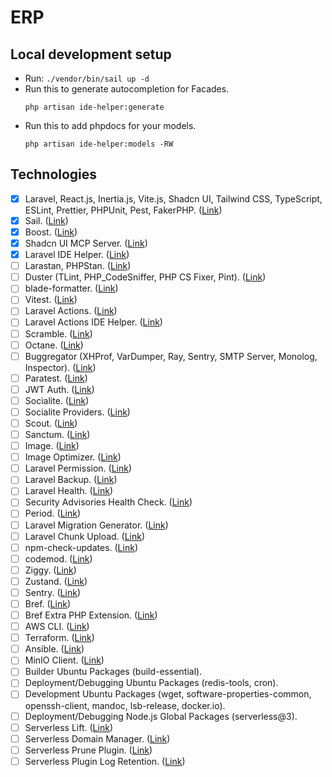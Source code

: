 # ERP
## Local development setup
- Run: `./vendor/bin/sail up -d`
- Run this to generate autocompletion for Facades.
    ```
    php artisan ide-helper:generate
    ```
- Run this to add phpdocs for your models.
    ```
    php artisan ide-helper:models -RW
    ```
## Technologies
- [x] Laravel, React.js, Inertia.js, Vite.js, Shadcn UI, Tailwind CSS, TypeScript, ESLint, Prettier, PHPUnit, Pest, FakerPHP. ([Link](https://ui.shadcn.com/docs/installation/laravel))
- [x] Sail. ([Link](https://laravel.com/docs/12.x/sail))
- [x] Boost. ([Link](https://github.com/laravel/boost))
- [x] Shadcn UI MCP Server. ([Link](https://javascript.plainenglish.io/i-stopped-writing-ui-code-now-i-let-mcp-servers-build-my-interfaces-with-shadcn-190d0bf4a7db))
- [x] Laravel IDE Helper. ([Link](https://github.com/barryvdh/laravel-ide-helper))
- [ ] Larastan, PHPStan. ([Link](https://github.com/larastan/larastan))
- [ ] Duster (TLint, PHP_CodeSniffer, PHP CS Fixer, Pint). ([Link](https://github.com/tighten/duster))
- [ ] blade-formatter. ([Link](https://github.com/shufo/blade-formatter))
- [ ] Vitest. ([Link](https://vitest.dev/guide/))
- [ ] Laravel Actions. ([Link](https://github.com/lorisleiva/laravel-actions))
- [ ] Laravel Actions IDE Helper. ([Link](https://github.com/Wulfheart/laravel-actions-ide-helper))
- [ ] Scramble. ([Link](https://github.com/dedoc/scramble))
- [ ] Octane. ([Link](https://laravel.com/docs/12.x/octane))
- [ ] Buggregator (XHProf, VarDumper, Ray, Sentry, SMTP Server, Monolog, Inspector). ([Link](https://docs.buggregator.dev/))
- [ ] Paratest. ([Link](https://github.com/paratestphp/paratest))
- [ ] JWT Auth. ([Link](https://github.com/tymondesigns/jwt-auth))
- [ ] Socialite. ([Link](https://laravel.com/docs/12.x/socialite))
- [ ] Socialite Providers. ([Link](https://socialiteproviders.com/usage/))
- [ ] Scout. ([Link](https://laravel.com/docs/12.x/scout))
- [ ] Sanctum. ([Link](https://laravel.com/docs/12.x/sanctum))
- [ ] Image. ([Link](https://github.com/spatie/image))
- [ ] Image Optimizer. ([Link](https://github.com/spatie/image-optimizer))
- [ ] Laravel Permission. ([Link](https://github.com/spatie/laravel-permission))
- [ ] Laravel Backup. ([Link](https://github.com/spatie/laravel-backup))
- [ ] Laravel Health. ([Link](https://github.com/spatie/laravel-health))
- [ ] Security Advisories Health Check. ([Link](https://github.com/spatie/security-advisories-health-check))
- [ ] Period. ([Link](https://github.com/spatie/period))
- [ ] Laravel Migration Generator. ([Link](https://github.com/kitloong/laravel-migrations-generator))
- [ ] Laravel Chunk Upload. ([Link](https://github.com/pionl/laravel-chunk-upload))
- [ ] npm-check-updates. ([Link](https://github.com/raineorshine/npm-check-updates))
- [ ] codemod. ([Link](https://docs.codemod.com/guides/migrations/react-18-19))
- [ ] Ziggy. ([Link](https://github.com/tighten/ziggy))
- [ ] Zustand. ([Link](https://github.com/pmndrs/zustand))
- [ ] Sentry. ([Link](https://docs.sentry.io/platforms/php/guides/laravel/))
- [ ] Bref. ([Link](https://bref.sh/docs/laravel/getting-started))
- [ ] Bref Extra PHP Extension. ([Link](https://github.com/brefphp/extra-php-extensions))
- [ ] AWS CLI. ([Link](https://github.com/aws/aws-cli))
- [ ] Terraform. ([Link](https://developer.hashicorp.com/terraform/tutorials/aws-get-started/install-cli))
- [ ] Ansible. ([Link](https://docs.ansible.com/ansible/latest/installation_guide/installation_distros.html#installing-ansible-on-ubuntu))
- [ ] MinIO Client. ([Link](https://github.com/minio/mc))
- [ ] Builder Ubuntu Packages (build-essential).
- [ ] Deployment/Debugging Ubuntu Packages (redis-tools, cron).
- [ ] Development Ubuntu Packages (wget, software-properties-common, openssh-client, mandoc, lsb-release, docker.io).
- [ ] Deployment/Debugging Node.js Global Packages (serverless@3).
- [ ] Serverless Lift. ([Link](https://www.serverless.com/plugins/serverless-lift))
- [ ] Serverless Domain Manager. ([Link](https://www.serverless.com/plugins/serverless-domain-manager))
- [ ] Serverless Prune Plugin. ([Link](https://www.serverless.com/plugins/serverless-prune-plugin))
- [ ] Serverless Plugin Log Retention. ([Link](https://www.serverless.com/plugins/serverless-plugin-log-retention))
